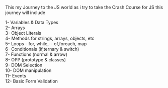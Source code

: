 This my Journey to the JS world as i try to take the Crash Course for JS this journey will include

1- Variables & Data Types<br>
2- Arrays<br>
3- Object Literals<br>
4- Methods for strings, arrays, objects, etc<br>
5- Loops - for, while,-- of,foreach, map<br>
6- Conditionals (if,ternary & switch)<br>
7- Functions (normal & arrow)<br>
8- OPP (prototype & classes)<br>
9- DOM Selection<br>
10- DOM manipulation<br> 
11- Events<br>
12- Basic Form Validation<br>
